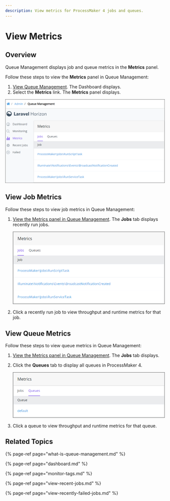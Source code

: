 ```yaml
---
description: View metrics for ProcessMaker 4 jobs and queues.
---
```


# View Metrics

## Overview

Queue Management displays job and queue metrics in the **Metrics** panel.

Follow these steps to view the **Metrics** panel in Queue Management:

1. [View Queue Management](dashboard.md). The Dashboard displays.
2. Select the **Metrics** link. The **Metrics** panel displays.

![&quot;Metrics&quot; panel in Queue Management displays ProcessMaker job and queue metrics](../../.gitbook/assets/metrics-page-queue-management-admin.png)

## View Job Metrics

Follow these steps to view job metrics in Queue Management:

1. [View the Metrics panel in Queue Management](view-metrics.md#overview). The **Jobs** tab displays recently run jobs.  

   ![](../../.gitbook/assets/jobs-tab-metrics-page-queue-management-admin.png)

2. Click a recently run job to view throughput and runtime metrics for that job.

## View Queue Metrics

Follow these steps to view queue metrics in Queue Management:

1. [View the Metrics panel in Queue Management](view-metrics.md#overview). The **Jobs** tab displays.
2. Click the **Queues** tab to display all queues in ProcessMaker 4.  

   ![](../../.gitbook/assets/queues-tab-metrics-page-queue-management-admin.png)

3. Click a queue to view throughput and runtime metrics for that queue.

## Related Topics

{% page-ref page="what-is-queue-management.md" %}

{% page-ref page="dashboard.md" %}

{% page-ref page="monitor-tags.md" %}

{% page-ref page="view-recent-jobs.md" %}

{% page-ref page="view-recently-failed-jobs.md" %}

